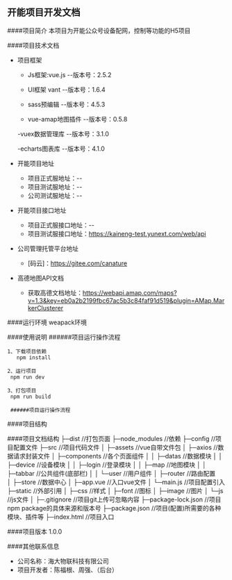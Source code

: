 开能项目开发文档
-------
####项目简介
本项目为开能公众号设备配网，控制等功能的H5项目

####项目技术文档
   - 项目框架
     - Js框架:vue.js  --版本号：2.5.2
     
     - UI框架  vant  --版本号：1.6.4
     
     - sass预编辑  --版本号：4.5.3
     
     - vue-amap地图插件  --版本号：0.5.8
     
     -vuex数据管理库    --版本号：3.1.0  
     
     -echarts图表库   --版本号：4.1.0  
   
  - 开能项目地址
     - 项目正式服地址：--
     - 项目测试服地址：--
     - 公司测试服地址：--
     
  - 开能项目接口地址
    - 项目正式服接口地址：--
    - 项目测试服接口地址：https://kaineng-test.yunext.com/web/api
  
  - 公司管理托管平台地址
      - [码云]：https://gitee.com/canature
        
  - 高德地图API文档
     - 获取高德文档地址：https://webapi.amap.com/maps?v=1.3&key=eb0a2b2199fbc67ac5b3c84faf91d519&plugin=AMap.MarkerClusterer

####运行环境
  weapack环境
   
####使用说明 
    ######项目运行操作流程
    
    1、下载项目依赖
       npm install
       
    2、运行项目
     npm run dev
    
    3、打包项目
     npm run build 
    
     ######项目运行操作流程 

####项目结构

####项目文档结构
├─dist            //打包页面
├─node_modules    //依赖
├─config          //项目配置文件
├─src             //项目代码文件
│  ├─assets       //vue自带文件包
│  ├─axios        //数据请求封装文件
│  ├─components   //各个页面组件
│  │  ├─datas     //数据模块
│  │  ├─device    //设备模块
│  │  ├─login     //登录模块
│  │  ├─map       //地图模块
│  │  ├─tabbar    //公共组件(底部栏)
│  │  └─user      //用户组件
│  ├─router       //路由配置          
│  ├─store        //数据中心
│  ├─app.vue      //入口vue文件
│  └─main.js      //项目配置引入
├─static          //外部引用
│   ├─css         //样式
│   ├─font        //图标
│   ├─image       //图片
│   └─js          //js文件
│
├─.gitignore          //项目git上传可忽略内容
├─package-lock.json   //项目npm package的具体来源和版本号
├─package.json        //项目(配置)所需要的各种模块、插件等
├─index.html          //项目入口
            
####项目版本
   1.0.0
    
####其他联系信息
   
   - 公司名称：海大物联科技有限公司
   - 项目开发者：陈福根、周强、（后台）

